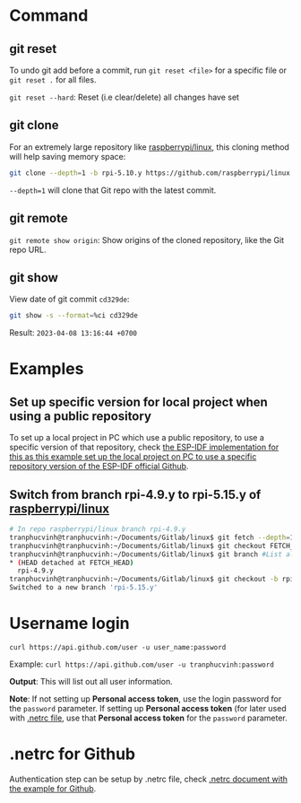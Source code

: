 # Command

## git reset

To undo git add before a commit, run ``git reset <file>`` for a specific file or ``git reset .`` for all files.
  
``git reset --hard``: Reset (i.e clear/delete) all changes have set

## git clone

For an extremely large repository like [raspberrypi/linux](https://github.com/raspberrypi/linux), this cloning method will help saving memory space:

```sh
git clone --depth=1 -b rpi-5.10.y https://github.com/raspberrypi/linux
```

``--depth=1`` will clone that Git repo with the latest commit.

## git remote

``git remote show origin``: Show origins of the cloned repository, like the Git repo URL.

## git show

View date of git commit ``cd329de``:

```sh
git show -s --format=%ci cd329de
```

Result: ``2023-04-08 13:16:44 +0700``

# Examples

## Set up specific version for local project when using a public repository

To set up a local project in PC which use a public repository, to use a specific version of that repository, check [the ESP-IDF implementation for this as this example set up the local project on PC to use a specific repository version of the ESP-IDF official Github](https://github.com/TranPhucVinh/ESP-IDF/blob/master/Environment/README.md#set-up-project-to-use-a-specific-repository-version-of-esp-idf-official-github).

## Switch from branch rpi-4.9.y to rpi-5.15.y of [raspberrypi/linux](https://github.com/raspberrypi/linux)

```sh
# In repo raspberrypi/linux branch rpi-4.9.y
tranphucvinh@tranphucvinh:~/Documents/Gitlab/linux$ git fetch --depth=1 origin rpi-5.15.y #Fetch branch rpi-5.15.y with the latest commit
tranphucvinh@tranphucvinh:~/Documents/Gitlab/linux$ git checkout FETCH_HEAD # Check out to the branch has fetched
tranphucvinh@tranphucvinh:~/Documents/Gitlab/linux$ git branch #List all existed branch
* (HEAD detached at FETCH_HEAD)
  rpi-4.9.y
tranphucvinh@tranphucvinh:~/Documents/Gitlab/linux$ git checkout -b rpi-5.15.y
Switched to a new branch 'rpi-5.15.y'
```

# Username login

``curl https://api.github.com/user -u user_name:password``

Example: ``curl https://api.github.com/user -u tranphucvinh:password``

**Output**: This will list out all user information.

**Note**: If not setting up **Personal access token**, use the login password for the ``password`` parameter. If setting up **Personal access token** (for later used with [.netrc file](https://github.com/TranPhucVinh/Linux-Shell/blob/master/Physical%20layer/.netrc.md), use that **Personal access token** for the ``password`` parameter.

# .netrc for Github

Authentication step can be setup by .netrc file, check [.netrc document with the example for Github](https://github.com/TranPhucVinh/Linux-Shell/blob/master/Physical%20layer/.netrc.md#setup-netrc-for-github).
